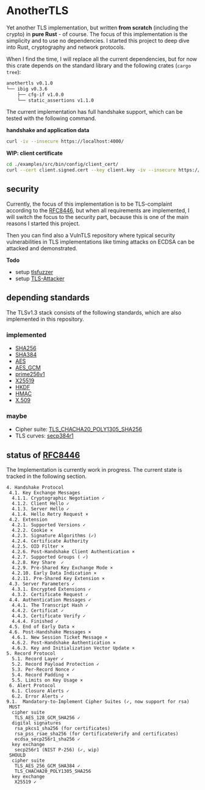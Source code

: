 # AnotherTLS
Yet another TLS implementation, but written **from scratch** (including the
crypto) in **pure Rust** - of course. The focus of this implementation is the
simplicity and to use no dependencies. I started this project to deep dive into
Rust, cryptography and network protocols.

When I find the time, I will replace all the current dependencies, but for now
this crate depends on the standard library and the following crates (`cargo
tree`):

```bash
anothertls v0.1.0
└── ibig v0.3.6
    ├── cfg-if v1.0.0
    └── static_assertions v1.1.0
```

The current implementation has full handshake support, which can be tested with
the following command.

**handshake and application data**
```bash
curl -iv --insecure https://localhost:4000/
```

**WIP: client certificate**
```bash
cd ./examples/src/bin/config/client_cert/
curl --cert client.signed.cert --key client.key -iv --insecure https://localhost:4000/
```

## security
Currently, the focus of this implementation is to be TLS-complaint according to
the [RFC8446](https://datatracker.ietf.org/doc/html/rfc8446), but when all
requirements are implemented, I will switch the focus to the security part,
because this is one of the main reasons I started this project.

Then you can find also a VulnTLS repository where typical security
vulnerabilities in TLS implementations like timing attacks on ECDSA can be
attacked and demonstrated.

**Todo**
- setup [tlsfuzzer](https://github.com/tlsfuzzer/tlsfuzzer)
- setup [TLS-Attacker](https://github.com/tls-attacker/TLS-Attacker)

## depending standards
The TLSv1.3 stack consists of the following standards, which are also
implemented in this repository.

### implemented
- [SHA256](https://datatracker.ietf.org/doc/html/rfc6234)
- [SHA384](https://datatracker.ietf.org/doc/html/rfc6234)
- [AES](https://nvlpubs.nist.gov/nistpubs/FIPS/NIST.FIPS.197.pdf)
- [AES_GCM](https://luca-giuzzi.unibs.it/corsi/Support/papers-cryptography/gcm-spec.pdf)
- [prime256v1](https://github.com/starkbank/ecdsa-python/)
- [X25519](https://martin.kleppmann.com/papers/curve25519.pdf)
- [HKDF](https://www.rfc-editor.org/rfc/rfc5869)
- [HMAC](https://www.rfc-editor.org/rfc/rfc2104)
- [X.509](https://www.rfc-editor.org/rfc/rfc5280#section-4.1)
<!-- ### work in progress -->
### maybe
- Cipher suite: [TLS_CHACHA20_POLY1305_SHA256]()
- TLS curves: [secp384r1]()


## status of [RFC8446](https://datatracker.ietf.org/doc/html/rfc8446)
The Implementation is currently work in progress. The current state is
tracked in the following section.

```
4. Handshake Protocol
 4.1. Key Exchange Messages
  4.1.1. Cryptographic Negotiation ✓
  4.1.2. Client Hello ✓
  4.1.3. Server Hello ✓
  4.1.4. Hello Retry Request ×
 4.2. Extension
  4.2.1. Supported Versions ✓
  4.2.2. Cookie ×
  4.2.3. Signature Algorithms (✓)
  4.2.4. Certificate Authority
  4.2.5. OID Filter ×
  4.2.6. Post-Handshake Client Authentication ×
  4.2.7. Supported Groups ( ✓)
  4.2.8. Key Share  ✓
  4.2.9. Pre-Shared Key Exchange Mode ×
  4.2.10. Early Data Indication ×
  4.2.11. Pre-Shared Key Extension ×
 4.3. Server Parameters ✓
  4.3.1. Encrypted Extensions ✓
  4.3.2. Certificate Request ✓
 4.4. Authentication Messages ✓
  4.4.1. The Transcript Hash ✓
  4.4.2. Certificat ✓
  4.4.3. Certificate Verify ✓
  4.4.4. Finished ✓
 4.5. End of Early Data ×
 4.6. Post-Handshake Messages ×
  4.6.1. New Session Ticket Message ×
  4.6.2. Post-Handshake Authentication ×
  4.6.3. Key and Initialization Vector Update ×
5. Record Protocol
  5.1. Record Layer ✓
  5.2. Record Payload Protection ✓
  5.3. Per-Record Nonce ✓
  5.4. Record Padding ×
  5.5. Limits on Key Usage ×
 6. Alert Protocol
  6.1. Closure Alerts ✓
  6.2. Error Alerts ✓
9.1.  Mandatory-to-Implement Cipher Suites (✓, now support for rsa)
 MUST
  cipher suite
   TLS_AES_128_GCM_SHA256 ✓
  digital signatures
   rsa_pkcs1_sha256 (for certificates)
   rsa_pss_rsae_sha256 (for CertificateVerify and certificates)
   ecdsa_secp256r1_sha256 ✓
  key exchange
   secp256r1 (NIST P-256) (✓, wip)
 SHOULD
  cipher suite
   TLS_AES_256_GCM_SHA384 ✓
   TLS_CHACHA20_POLY1305_SHA256
  key exchange
   X25519 ✓
```
